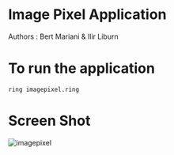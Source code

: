 Image Pixel Application
=======================

Authors : Bert Mariani & Ilir Liburn

# To run the application

	ring imagepixel.ring

# Screen Shot

![imagepixel](https://raw.githubusercontent.com/ring-lang/ring/master/applications/imagepixel/images/imagepixel.png)
